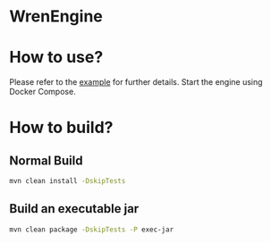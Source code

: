 # WrenEngine

# How to use?

Please refer to the [example](example/README.md) for further details. Start the engine using Docker Compose.

# How to build?

## Normal Build

```bash
mvn clean install -DskipTests
```

## Build an executable jar

```bash
mvn clean package -DskipTests -P exec-jar
```